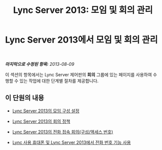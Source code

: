 ﻿---
title: 'Lync Server 2013: 모임 및 회의 관리'
TOCTitle: 모임 및 회의 관리
ms:assetid: 8d292e37-bf86-4762-8c28-ff6402505215
ms:mtpsurl: https://technet.microsoft.com/ko-kr/library/Gg182548(v=OCS.15)
ms:contentKeyID: 49304328
ms.date: 08/10/2015
mtps_version: v=OCS.15
ms.translationtype: HT
---

# Lync Server 2013에서 모임 및 회의 관리

 

_**마지막으로 수정된 항목:** 2013-08-09_

이 섹션의 항목에서는 Lync Server 제어판의 **회의** 그룹에 있는 페이지를 사용하여 수행할 수 있는 작업에 대한 단계별 절차를 제공합니다.

## 이 단원의 내용

  - [Lync Server 2013의 모임 구성 설정](lync-server-2013-meeting-configuration-settings.md)

  - [Lync Server 2013의 회의 정책](lync-server-2013-conferencing-policies.md)

  - [Lync Server 2013의 전화 접속 회의(구성/액세스 번호)](lync-server-2013-dial-in-conferencing-configuration-access-numbers.md)

  - [Lync 사용 휴대폰 및 Lync Server 2013에서 전화 번호 기능 사용](lync-server-2013-using-call-me-at-with-a-lync-enabled-phone.md)

